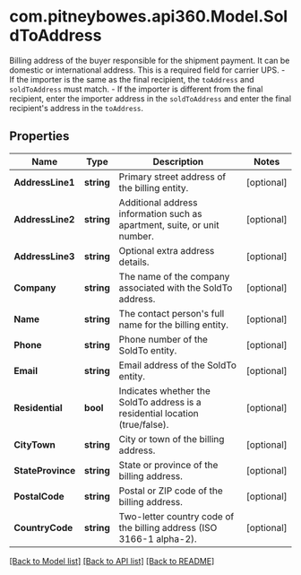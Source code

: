 # com.pitneybowes.api360.Model.SoldToAddress
Billing address of the buyer responsible for the shipment payment. It can be domestic or international address. This is a required field for carrier UPS. - If the importer is the same as the final recipient, the `toAddress` and `soldToAddress` must match. - If the importer is different from the final recipient, enter the importer address in the `soldToAddress` and enter the final recipient's address in the `toAddress`. 

## Properties

Name | Type | Description | Notes
------------ | ------------- | ------------- | -------------
**AddressLine1** | **string** | Primary street address of the billing entity. | [optional] 
**AddressLine2** | **string** | Additional address information such as apartment, suite, or unit number. | [optional] 
**AddressLine3** | **string** | Optional extra address details. | [optional] 
**Company** | **string** | The name of the company associated with the SoldTo address. | [optional] 
**Name** | **string** | The contact person&#39;s full name for the billing entity. | [optional] 
**Phone** | **string** | Phone number of the SoldTo entity. | [optional] 
**Email** | **string** | Email address of the SoldTo entity. | [optional] 
**Residential** | **bool** | Indicates whether the SoldTo address is a residential location (true/false). | [optional] 
**CityTown** | **string** | City or town of the billing address. | [optional] 
**StateProvince** | **string** | State or province of the billing address. | [optional] 
**PostalCode** | **string** | Postal or ZIP code of the billing address. | [optional] 
**CountryCode** | **string** | Two-letter country code of the billing address (ISO 3166-1 alpha-2). | [optional] 

[[Back to Model list]](../../README.md#documentation-for-models) [[Back to API list]](../../README.md#documentation-for-api-endpoints) [[Back to README]](../../README.md)

